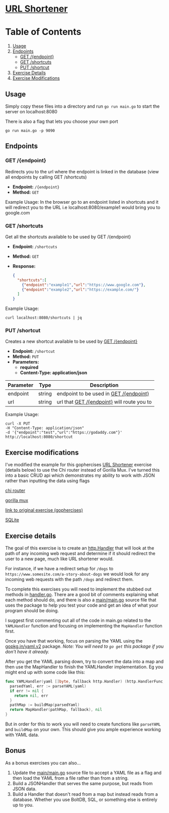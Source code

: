 # [URL Shortener](https://github.com/gophercises/urlshort)

# Table of Contents
1. [Usage](#usage)
2. [Endpoints](#endpoints)
    - [GET /{endpoint}](#get-endpoint)
    - [GET /shortcuts](#get-shortcuts)
    - [PUT /shortcut](#put-shortcut)
2. [Exercise Details](#exercise-details)
3. [Exercise Modifications](#exercise-modifications)

## Usage
Simply copy these files into a directory and run ```go run main.go``` to start the server on localhost:8080

There is also a flag that lets you choose your own port
```
go run main.go -p 9090
```

## Endpoints

### GET /{endpoint}

Redirects you to the url where the endpoint is linked in the database (view all endpoints by calling GET /shortcuts)

- **Endpoint:** `/{endpoint}`
- **Method:** `GET`

Example Usage:
In the browser go to an endpoint listed in shortcuts and it will redirect you to the URL
i.e 
localhost:8080/example1 would bring you to google.com

### GET /shortcuts

Get all the shortcuts available to be used by GET /{endpoint}

- **Endpoint:** `/shortcuts`
- **Method:** `GET`

- **Response:**
  ```json
  {
    "shortcuts":[
      {"endpoint":"example1","url":"https://www.google.com"},
      {"endpoint":"example2","url":"https://example.com/"}
    ]
  }
  ```

Example Usage:
```
curl localhost:8080/shortcuts | jq
```

### PUT /shortcut

Creates a new shortcut available to be used by [GET /{endpoint}](#get-endpoint)

- **Endpoint:** `/shortcut`
- **Method:** `PUT`
- **Parameters:**
    - **required**
    - **Content-Type: application/json**

| Parameter   | Type      | Description                                                 |
|-------------|-----------|-------------------------------------------------------------|
| endpoint    | string    | endpoint to be used in [GET /{endpoint}](#get-endpoint)     |
| url         | string    | url that [GET /{endpoint}](#get-endpoint) will route you to |

Example Usage:
```
curl -X PUT 
-H "Content-Type: application/json" 
-d '{"endpoint":"test","url":"https://godaddy.com"}' 
http://localhost:8080/shortcut
```

## Exercise modifications

I've modified the example for this gophercises [URL Shortener](https://github.com/gophercises/urlshort) exercise (details below) to use the Chi router instead of Gorilla Mux. I've turned this into a basic CRUD api which demonstrates my ability to work with JSON rather than inputting the data using flags

[chi router](https://github.com/go-chi/chi)

[gorilla mux](https://github.com/gorilla/mux)

[link to original exercise (gophercises)](https://github.com/gophercises/urlshort)

[SQLite](https://www.sqlite.org/index.html)


## Exercise details

The goal of this exercise is to create an [http.Handler](https://golang.org/pkg/net/http/#Handler) that will look at the path of any incoming web request and determine if it should redirect the user to a new page, much like URL shortener would.

For instance, if we have a redirect setup for `/dogs` to `https://www.somesite.com/a-story-about-dogs` we would look for any incoming web requests with the path `/dogs` and redirect them.

To complete this exercises you will need to implement the stubbed out methods in [handler.go](https://github.com/gophercises/urlshort/blob/master/handler.go). There are a good bit of comments explaining what each method should do, and there is also a [main/main.go](https://github.com/gophercises/urlshort/blob/master/main/main.go) source file that uses the package to help you test your code and get an idea of what your program should be doing.

I suggest first commenting out all of the code in main.go related to the `YAMLHandler` function and focusing on implementing the `MapHandler` function first.

Once you have that working, focus on parsing the YAML using the [gopkg.in/yaml.v2](https://godoc.org/gopkg.in/yaml.v2) package. *Note: You will need to `go get` this package if you don't have it already.*

After you get the YAML parsing down, try to convert the data into a map and then use the MapHandler to finish the YAMLHandler implementation. Eg you might end up with some code like this:

```go
func YAMLHandler(yaml []byte, fallback http.Handler) (http.HandlerFunc, error) {
  parsedYaml, err := parseYAML(yaml)
  if err != nil {
    return nil, err
  }
  pathMap := buildMap(parsedYaml)
  return MapHandler(pathMap, fallback), nil
}
```

But in order for this to work you will need to create functions like `parseYAML` and `buildMap` on your own. This should give you ample experience working with YAML data.


## Bonus

As a bonus exercises you can also...

1. Update the [main/main.go](https://github.com/gophercises/urlshort/blob/master/main/main.go) source file to accept a YAML file as a flag and then load the YAML from a file rather than from a string.
2. Build a JSONHandler that serves the same purpose, but reads from JSON data.
3. Build a Handler that doesn't read from a map but instead reads from a database. Whether you use BoltDB, SQL, or something else is entirely up to you.